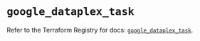 # `google_dataplex_task`

Refer to the Terraform Registry for docs: [`google_dataplex_task`](https://registry.terraform.io/providers/hashicorp/google/6.48.0/docs/resources/dataplex_task).
